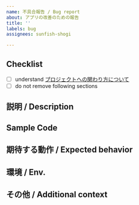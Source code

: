 ```yaml
---
name: 不具合報告 / Bug report
about: アプリの改善のための報告
title: ''
labels: bug
assignees: sunfish-shogi

---
```


## Checklist

- [ ] understand [プロジェクトへの関わり方について](https://github.com/sunfish-shogi/shogihome/wiki/%E3%83%97%E3%83%AD%E3%82%B8%E3%82%A7%E3%82%AF%E3%83%88%E3%81%B8%E3%81%AE%E9%96%A2%E3%82%8F%E3%82%8A%E6%96%B9%E3%81%AB%E3%81%A4%E3%81%84%E3%81%A6)
- [ ] do not remove following sections

## 説明 / Description

<!--
明確かつ簡潔な説明を書いてください。
A clear and concise description of what the bug is.
-->

## Sample Code

<!--
再現用のコード / Sample codes for reproducing the behavior:
-->

## 期待する動作 / Expected behavior

<!--
期待する動作を明確かつ簡潔に述べてください。
A clear and concise description of what you expected to happen.
-->

## 環境 / Env.

## その他 / Additional context

<!--
その他に記述すべきことがある場合はここに記入してください。
Add any other context about the problem here.
-->
